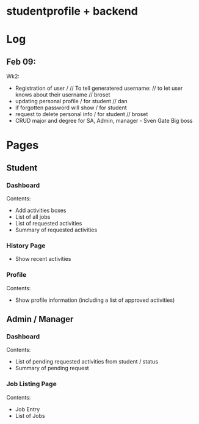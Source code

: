 # studentprofile + backend

# Log
## Feb 09:
Wk2: 
- Registration of user /  // To tell generatered username: // to let user knows about their username // broset
- updating personal profile / for student // dan
- if forgotten password will show /  for student 
- request to delete personal info / for student // broset
- CRUD major and degree  for SA, Admin, manager - Sven Gate Big boss 

# Pages

## Student
### Dashboard
Contents:
- Add activities boxes
- List of all jobs
- List of requested activities
- Summary of requested activities

### History Page
- Show recent activities

### Profile
Contents:
- Show profile information (including a list of approved activities)


## Admin / Manager
### Dashboard
Contents: 
- List of pending requested activities from student / status
- Summary of pending request

### Job Listing Page
Contents:
- Job Entry
- List of Jobs

